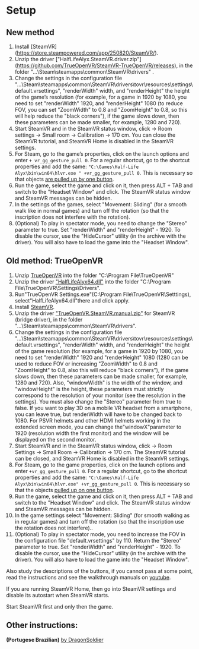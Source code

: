 ﻿# Setup
## New method
1. Install [SteamVR] (https://store.steampowered.com/app/250820/SteamVR/).
2. Unzip the driver ["HalfLifeAlyx.SteamVR.driver.zip"] (https://github.com/TrueOpenVR/SteamVR-TrueOpenVR/releases), in the folder "...\Steam\steamapps\common\SteamVR\drivers" .
3. Change the settings in the configuration file "...\Steam\steamapps\common\SteamVR\drivers\tovr\resources\settings\default.vrsettings", "renderWidth" width, and "renderHeight" the height of the game’s resolution (for example, for a game in 1920 by 1080, you need to set "renderWidth" 1920, and "renderHeight" 1080 (to reduce FOV, you can set "ZoomWidth" to 0.8 and "ZoomHeight" to 0.8, so this will help reduce the "black corners"), if the game slows down, then these parameters can be made smaller, for example, 1280 and 720).
4. Start SteamVR and in the SteamVR status window, click -> Room settings -> Small room -> Calibration -> 170 cm. You can close the SteamVR tutorial, and SteamVR Home is disabled in the SteamVR settings.
5. For Steam, go to the game’s properties, click on the launch options and enter `+ vr_gg_gesture_pull 0`. For a regular shortcut, go to the shortcut properties and add the same: `"C:\Games\Half-Life Alyx\bin\win64\hlvr.exe " +vr_gg_gesture_pull 0`. This is necessary so that objects [are pulled up by one button](https://youtu.be/RWQbwlXjtjI).
6. Run the game, select the game and click on it, then press ALT + TAB and switch to the "Headset Window" and click. The SteamVR status window and SteamVR messages can be hidden.
7. In the settings of the games, select "Movement: Sliding" (for a smooth walk like in normal games) and turn off the rotation (so that the inscription does not interfere with the rotation).
8. (Optional) To play in spectator mode, you need to change the "Stereo" parameter to true. Set "renderWidth" and "renderHeight" - 1920. To disable the cursor, use the "HideCursor" utility (in the archive with the driver). You will also have to load the game into the "Headset Window".

## Old method: TrueOpenVR
1. Unzip [TrueOpenVR](https://github.com/TrueOpenVR/TrueOpenVR-Core/releases) into the folder "C:\Program File\TrueOpenVR"
2. Unzip the driver ["HalfLifeAlyx64.dll"](https://github.com/r57zone/Half-Life-Alyx-novr/releases) into the folder "C:\Program File\TrueOpenVR\Settings\Drivers".
3. Run"TrueOpenVR Settings.exe"(C:\Program File\TrueOpenVR\Setttings), select"HalfLifeAlyx64.dll"there and click apply.
4. Install [SteamVR](https://store.steampowered.com/app/250820/SteamVR/).
5. Unzip the driver ["TrueOpenVR.SteamVR.manual.zip"](https://github.com/TrueOpenVR/SteamVR-TrueOpenVR/releases) for SteamVR (bridge driver), in the folder "...\Steam\steamapps\common\SteamVR\drivers".
6. Change the settings in the configuration file "...\Steam\steamapps\common\SteamVR\drivers\tovr\resources\settings\default.vrsettings", "renderWidth" width, and "renderHeight" the height of the game resolution (for example, for a game in 1920 by 1080, you need to set "renderWidth" 1920 and "renderHeight" 1080 (1280 can be used to reduce FOV or increasing "ZoomWidth" to 0.8 and "ZoomHeight" to 0.8, also this will reduce "black corners"), if the game slows down, then these parameters can be made smaller, for example, 1280 and 720). Also, "windowWidth" is the width of the window, and "windowHeight" is the height, these parameters must strictly correspond to the resolution of your monitor (see the resolution in the settings). You must also change the "Stereo" parameter from true to false. If you want to play 3D on a mobile VR headset from a smartphone, you can leave true, but renderWidth will have to be changed back to 1080. For PSVR helmets and other HDMI helmets working in the extended screen mode, you can change the"windowX"parameter to 1920 (resolution width the first monitor) and the window will be displayed on the second monitor.
7. Start SteamVR and in the SteamVR status window, click -> Room Settings -> Small Room -> Calibration -> 170 cm. The SteamVR tutorial can be closed, and SteamVR Home is disabled in the SteamVR settings.
8. For Steam, go to the game properties, click on the launch options and enter `+vr_gg_gesture_pull 0`. For a regular shortcut, go to the shortcut properties and add the same: `"C:\Games\Half-Life Alyx\bin\win64\hlvr.exe" +vr_gg_gesture_pull 0`. This is necessary so that the objects [pulled up on one button](https://youtu.be/RWQbwlXjtjI).
9. Run the game, select the game and click on it, then press ALT + TAB and switch to the "Headset Window" and click. The SteamVR status window and SteamVR messages can be hidden.
10. In the game settings select "Movement: Sliding" (for smooth walking as in regular games) and turn off the rotation (so that the inscription use the rotation does not interfere)..
11. (Optional) To play in spectator mode, you need to increase the FOV in the configuration file "default.vrsettings" by 110. Return the "Stereo" parameter to true. Set "renderWidth" and "renderHeight" - 1920. To disable the cursor, use the "HideCursor" utility (in the archive with the driver). You will also have to load the game into the "Headset Window".

Also study the descriptions of the buttons, if you cannot pass at some point, read the instructions and see the walkthrough manuals on [youtube](https://www.youtube.com/channel/UCcuoRRWRvb7xUuMzrEqCZ5w).


If you are running SteamVR Home, then go into SteamVR settings and disable its autostart when SteamVR starts.



Start SteamVR first and only then the game.

## Other instructions:

**(Portugese Brazilian)** [by DragonSoldier](https://youtu.be/YQ0EpmVl4Qc)